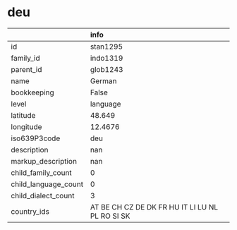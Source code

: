 # deu
|                      | info                                            |
|:---------------------|:------------------------------------------------|
| id                   | stan1295                                        |
| family_id            | indo1319                                        |
| parent_id            | glob1243                                        |
| name                 | German                                          |
| bookkeeping          | False                                           |
| level                | language                                        |
| latitude             | 48.649                                          |
| longitude            | 12.4676                                         |
| iso639P3code         | deu                                             |
| description          | nan                                             |
| markup_description   | nan                                             |
| child_family_count   | 0                                               |
| child_language_count | 0                                               |
| child_dialect_count  | 3                                               |
| country_ids          | AT BE CH CZ DE DK FR HU IT LI LU NL PL RO SI SK |